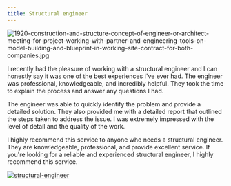 ```yaml
---
title: Structural engineer
---
```


![1920-construction-and-structure-concept-of-engineer-or-architect-meeting-for-project-working-with-partner-and-engineering-tools-on-model-building-and-blueprint-in-working-site-contract-for-both-companies.jpg](/1920-construction-and-structure-concept-of-engineer-or-architect-meeting-for-project-working-with-partner-and-engineering-tools-on-model-building-and-blueprint-in-working-site-contract-for-both-companies.jpg)

I recently had the pleasure of working with a structural engineer and I can honestly say it was one of the best experiences I've ever had. The engineer was professional, knowledgeable, and incredibly helpful. They took the time to explain the process and answer any questions I had.

The engineer was able to quickly identify the problem and provide a detailed solution. They also provided me with a detailed report that outlined the steps taken to address the issue. I was extremely impressed with the level of detail and the quality of the work.

I highly recommend this service to anyone who needs a structural engineer. They are knowledgeable, professional, and provide excellent service. If you're looking for a reliable and experienced structural engineer, I highly recommend this service.

[![structural-engineer](<https://dabuttonfactory.com/button.png?t=CHECK+SERVICE&f=Noto+Sans-Bold&ts=26&tc=fff&hp=45&vp=20&c=11&bgt=unicolored&bgc=4bd42f>)](<https://londonexpertfinder.com/link>)